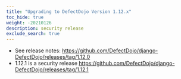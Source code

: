 ```yaml
---
title: "Upgrading to DefectDojo Version 1.12.x"
toc_hide: true
weight: -20210126
description: security release
exclude_search: true
---
```

- See release notes: https://github.com/DefectDojo/django-DefectDojo/releases/tag/1.12.0
- 1.12.1 is a security release https://github.com/DefectDojo/django-DefectDojo/releases/tag/1.12.1
